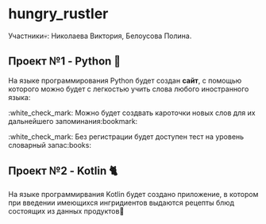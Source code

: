 # hungry_rustler
Участники:skull:: Николаева Виктория, Белоусова Полина.

## Проект №1 - Python :snake:
На языке программирования Python будет создан **сайт**, с помощью которого можно будет с легкостью учить слова любого иностранного языка:
<p>:white_check_mark: Можно будет создвать кароточки новых слов для их дальнейшего запоминания:bookmark:</p>
<p>:white_check_mark: Без регистрации будет доступен тест на уровень словарный запас:books:</p>

## Проект №2 - Kotlin :cat2:
На языке программирвания Kotlin будет создано приложение, в котором при введении имеющихся ингридиентов выдаются рецепты блюд состоящих из данных продуктов:ramen:
